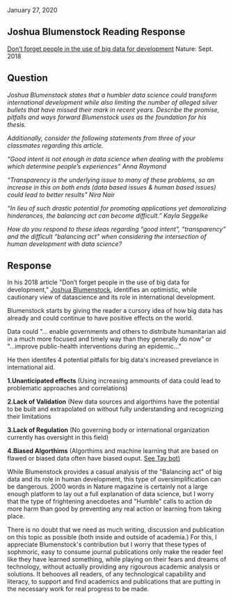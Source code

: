 January 27, 2020
## Joshua Blumenstock Reading Response
[Don’t forget people in the use of big data for development](https://www.nature.com/magazine-assets/d41586-018-06215-5/d41586-018-06215-5.pdf) Nature: Sept. 2018

## Question
*Joshua Blumenstock states that a humbler data science could transform international development while also limiting the number of alleged silver bullets that have missed their mark in recent years. Describe the promise, pitfalls and ways forward Blumenstock uses as the foundation for his thesis.*

*Additionally, consider the following statements from three of your classmates regarding this article.*

*“Good intent is not enough in data science when dealing with the problems which determine people’s experiences” Anna Raymond*

*“Transparency is the underlying issue to many of these problems, so an increase in this on both ends (data based issues & human based issues) could lead to better results” Nira Nair*

*“In lieu of such drastic potential for promoting applications yet demoralizing hinderances, the balancing act can become difficult.” Kayla Seggelke*

*How do you respond to these ideas regarding “good intent”, “transparency” and the difficult “balancing act” when considering the intersection of human development with data science?*

## Response


In his 2018 article "Don’t forget people in the use of big data for development," [Joshua Blumenstock](http://www.jblumenstock.com), identifies an optimistic, while cautionary view of datascience and its role in international development. 

Blumenstock starts by giving the reader a cursory idea of how big data has already and could continue to have positive effects on the world. 

Data could "... enable governments and others to distribute humanitarian aid in a much more focused and timely way than they generally do now" or "...improve public-health interventions during an epidemic..." 

He then identifes 4 potential pitfalls for big data's increased prevelance in international aid.  

**1.Unanticipated effects** (Using increasing ammounts of data could lead to problematic approaches and correlations)

**2.Lack of Validation** (New data sources and algorthims have the potential to be built and extrapolated on without fully understanding and recognizing their limitations

**3.Lack of Regulation** (No governing body or international organization currently has oversight in this field)

**4.Biased Algorthims** (Algorthims and machine learning that are based on flawed or biased data often have biased ouput. [See Tay bot)](https://en.wikipedia.org/wiki/Tay_(bot))

While Blumenstock provides a casual analysis of the "Balancing act" of big data and its role in human development, this type of oversimplification can be dangerous. 2000 words in Nature magazine is certainly not a large enough platform to lay out a full explanation of data science, but I worry that the type of frightening anecdoetes and "Humble" calls to action do more harm than good by preventing any real action or learning from taking place.

There is no doubt that we need as much writing, discussion and publication on this topic as possible (both inside and outside of academia.) For this, I appreciate Blumenstock's contribution but I worry that these types of sophmoric, easy to consume journal publications only make the reader feel like they have learned something, while playing on their fears and dreams of technology, without actually providing any rigourous academic analysis or solutions. It behooves all readers, of any technological capability and literacy, to support and find academics and publications that are putting in the necessary work for real progress to be made. 



